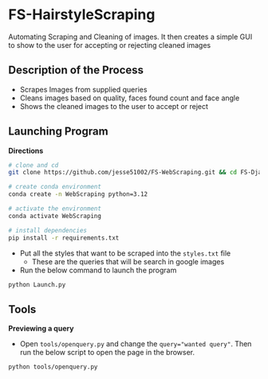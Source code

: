 # FS-HairstyleScraping

Automating Scraping and Cleaning of images. It then creates a simple GUI to show to the user for accepting or rejecting cleaned images

## Description of the Process

- Scrapes Images from supplied queries
- Cleans images based on quality, faces found count and face angle
- Shows the cleaned images to the user to accept or reject


## Launching Program

**Directions**

```sh
# clone and cd
git clone https://github.com/jesse51002/FS-WebScraping.git && cd FS-DjangoBackend

# create conda environment
conda create -n WebScraping python=3.12

# activate the environment
conda activate WebScraping

# install dependencies
pip install -r requirements.txt
```

- Put all the styles that want to be scraped into the `styles.txt` file
    - These are the queries that will be search in google images
- Run the below command to launch the program
```sh
python Launch.py
``` 


## Tools

**Previewing a query**

- Open `tools/openquery.py` and change the `query="wanted query"`. Then run the below script to open the page in the browser.
```sh
python tools/openquery.py
```



